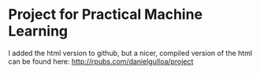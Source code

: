 # Project for Practical Machine Learning
I added the html version to github, but a nicer, compiled version of the html can be found here:
http://rpubs.com/danielgulloa/project

